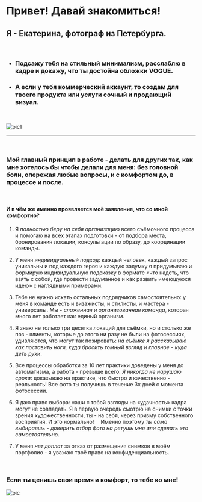 # Привет! Давай знакомиться!

## **Я - Екатерина, фотограф из Петербурга**.

<br>

- ### Подсажу тебя на стильный минимализм, расслаблю в кадре и докажу, что ты достойна обложки VOGUE.

- ### А если у тебя коммерческий аккаунт, то создам для твоего продукта или услуги сочный и продающий визуал.
  
  <br>

![pic1](https://static-cdn4.vigbo.tech/u52287/64751/blog/4809193/3894033/49778159/1000-ekaterina_usatykh-f686906fd3d75045b7ab5379b0d3dced.jpg)

---

<br>

### Мой главный принцип в работе - делать для других так, как мне хотелось бы чтобы делали для меня: без головной боли, опережая любые вопросы, и с комфортом до, в процессе и после.⁣⁣⠀

<br>

#### **И в чём же именно проявляется моё заявление, что со мной комфортно?⁣**⁣⠀

</p>

1. Я *полностью беру на себя организацию* всего съёмочного процесса и помогаю на всех этапах подготовки - от подбора места, бронирования локации, консультации по образу, до координации команды.⁣⁣⠀⁣⁣⠀
⁣⁣
</p>

2. У меня *индивидуальный подход*: каждый человек, каждый запрос уникальны и под каждого героя и каждую задумку я придумываю и формирую индивидуальную подсказку в формате «что надеть, что взять с собой, где провести задуманное и как развить имеющуюся идею» с наглядными примерами.⁣⁣⠀

</p>

3. Тебе не нужно искать остальных подрядчиков самостоятельно: у меня в команде есть и визажисты, и стилисты, и мастера - универсалы. Мы - *слаженная и организованная команда*, которая много лет работает как единый организм. ⁣⁣⁣⠀
⁣⁣⠀
</p>

4. Я знаю не только три десятка локаций для съёмки, но и столько же поз - клиенты, которые до этого ни разу не были на фотосессиях, удивляются, что могут так позировать: *на съёмке я рассказываю как поставить ноги, куда бросить томный взгляд и главное - куда деть руки*.⁣⁣⠀
⁣⁣⠀
</p>

5. Все процессы обработки за 10 лет практики доведены у меня до автоматизма, а работа - превыше всего. 
*Я никогда не нарушаю сроки*: доказываю на практике, что быстро и качественно - реальность! ⁣⁣Все фото ты получишь в течение 3х дней с момента фотосессии.
⁣⁣⠀
</p>

6. Я даю право выбора: наши с тобой взгляды на «удачность» кадра могут не совпадать. ⁣⁣Я в первую очередь смотрю на снимки с точки зрения художественности, ты - на себя, через призму собственного восприятия. И это нормально! ⁣⁣⠀
Именно поэтому *ты сама выбираешь - доверить отбор фото на ретушь мне или сделать это самостоятельно*.⁣⁣⠀
⁣⁣⠀
</p>

7. У меня *нет доплат* за отказ от размещения снимков в моём портфолио - я уважаю твоё право на конфиденциальность.⁣⁣⠀

<br>

### **Если ты ценишь свои время и комфорт, то тебе ко мне!**

![pic](https://sun9-39.userapi.com/-s7Qthac51zA0t-jxpe1FWUBgh6VyHe_7-vVFg/SxfDo08-gSY.jpg)